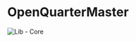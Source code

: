 # OpenQuarterMaster

![Lib - Core](https://github.com/Epic-Breakfast-Productions/OpenQuarterMaster/actions/workflows/coreLib/badge.svg)